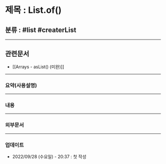 # 제목 : List.of()

## 분류 : #list #createrList

---
## 관련문서
- [[Arrays - asList() (미완)]]

----
### 요약(사용설명)


---
### 내용

----
### 외부문서

----
### 업데이트
-  2022/09/28 (수요일) - 20:37 : 첫 작성








